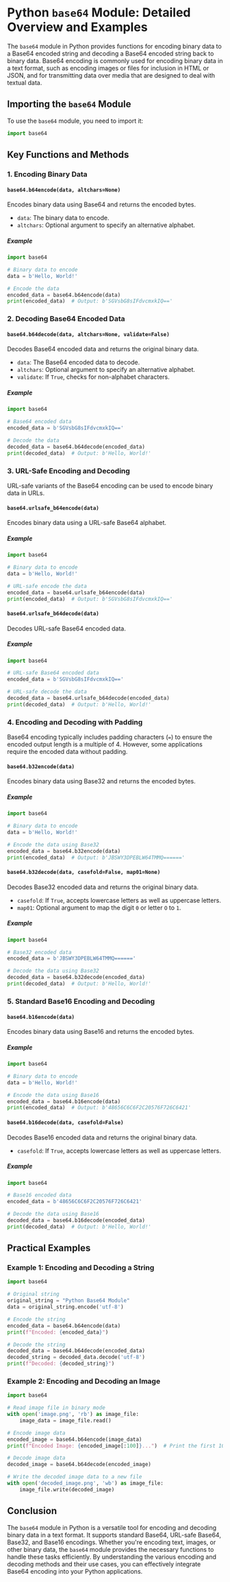# Python `base64` Module: Detailed Overview and Examples

The `base64` module in Python provides functions for encoding binary data to a Base64 encoded string and decoding a Base64 encoded string back to binary data. Base64 encoding is commonly used for encoding binary data in a text format, such as encoding images or files for inclusion in HTML or JSON, and for transmitting data over media that are designed to deal with textual data.

## Importing the `base64` Module

To use the `base64` module, you need to import it:

```python
import base64
```

## Key Functions and Methods

### 1. Encoding Binary Data

#### `base64.b64encode(data, altchars=None)`

Encodes binary data using Base64 and returns the encoded bytes.

- `data`: The binary data to encode.
- `altchars`: Optional argument to specify an alternative alphabet.

##### Example

```python
import base64

# Binary data to encode
data = b'Hello, World!'

# Encode the data
encoded_data = base64.b64encode(data)
print(encoded_data)  # Output: b'SGVsbG8sIFdvcmxkIQ=='
```

### 2. Decoding Base64 Encoded Data

#### `base64.b64decode(data, altchars=None, validate=False)`

Decodes Base64 encoded data and returns the original binary data.

- `data`: The Base64 encoded data to decode.
- `altchars`: Optional argument to specify an alternative alphabet.
- `validate`: If `True`, checks for non-alphabet characters.

##### Example

```python
import base64

# Base64 encoded data
encoded_data = b'SGVsbG8sIFdvcmxkIQ=='

# Decode the data
decoded_data = base64.b64decode(encoded_data)
print(decoded_data)  # Output: b'Hello, World!'
```

### 3. URL-Safe Encoding and Decoding

URL-safe variants of the Base64 encoding can be used to encode binary data in URLs.

#### `base64.urlsafe_b64encode(data)`

Encodes binary data using a URL-safe Base64 alphabet.

##### Example

```python
import base64

# Binary data to encode
data = b'Hello, World!'

# URL-safe encode the data
encoded_data = base64.urlsafe_b64encode(data)
print(encoded_data)  # Output: b'SGVsbG8sIFdvcmxkIQ=='
```

#### `base64.urlsafe_b64decode(data)`

Decodes URL-safe Base64 encoded data.

##### Example

```python
import base64

# URL-safe Base64 encoded data
encoded_data = b'SGVsbG8sIFdvcmxkIQ=='

# URL-safe decode the data
decoded_data = base64.urlsafe_b64decode(encoded_data)
print(decoded_data)  # Output: b'Hello, World!'
```

### 4. Encoding and Decoding with Padding

Base64 encoding typically includes padding characters (`=`) to ensure the encoded output length is a multiple of 4. However, some applications require the encoded data without padding.

#### `base64.b32encode(data)`

Encodes binary data using Base32 and returns the encoded bytes.

##### Example

```python
import base64

# Binary data to encode
data = b'Hello, World!'

# Encode the data using Base32
encoded_data = base64.b32encode(data)
print(encoded_data)  # Output: b'JBSWY3DPEBLW64TMMQ======'
```

#### `base64.b32decode(data, casefold=False, map01=None)`

Decodes Base32 encoded data and returns the original binary data.

- `casefold`: If `True`, accepts lowercase letters as well as uppercase letters.
- `map01`: Optional argument to map the digit `0` or letter `O` to `1`.

##### Example

```python
import base64

# Base32 encoded data
encoded_data = b'JBSWY3DPEBLW64TMMQ======'

# Decode the data using Base32
decoded_data = base64.b32decode(encoded_data)
print(decoded_data)  # Output: b'Hello, World!'
```

### 5. Standard Base16 Encoding and Decoding

#### `base64.b16encode(data)`

Encodes binary data using Base16 and returns the encoded bytes.

##### Example

```python
import base64

# Binary data to encode
data = b'Hello, World!'

# Encode the data using Base16
encoded_data = base64.b16encode(data)
print(encoded_data)  # Output: b'48656C6C6F2C20576F726C6421'
```

#### `base64.b16decode(data, casefold=False)`

Decodes Base16 encoded data and returns the original binary data.

- `casefold`: If `True`, accepts lowercase letters as well as uppercase letters.

##### Example

```python
import base64

# Base16 encoded data
encoded_data = b'48656C6C6F2C20576F726C6421'

# Decode the data using Base16
decoded_data = base64.b16decode(encoded_data)
print(decoded_data)  # Output: b'Hello, World!'
```

## Practical Examples

### Example 1: Encoding and Decoding a String

```python
import base64

# Original string
original_string = "Python Base64 Module"
data = original_string.encode('utf-8')

# Encode the string
encoded_data = base64.b64encode(data)
print(f"Encoded: {encoded_data}")

# Decode the string
decoded_data = base64.b64decode(encoded_data)
decoded_string = decoded_data.decode('utf-8')
print(f"Decoded: {decoded_string}")
```

### Example 2: Encoding and Decoding an Image

```python
import base64

# Read image file in binary mode
with open('image.png', 'rb') as image_file:
    image_data = image_file.read()

# Encode image data
encoded_image = base64.b64encode(image_data)
print(f"Encoded Image: {encoded_image[:100]}...")  # Print the first 100 characters

# Decode image data
decoded_image = base64.b64decode(encoded_image)

# Write the decoded image data to a new file
with open('decoded_image.png', 'wb') as image_file:
    image_file.write(decoded_image)
```

## Conclusion

The `base64` module in Python is a versatile tool for encoding and decoding binary data in a text format. It supports standard Base64, URL-safe Base64, Base32, and Base16 encodings. Whether you're encoding text, images, or other binary data, the `base64` module provides the necessary functions to handle these tasks efficiently. By understanding the various encoding and decoding methods and their use cases, you can effectively integrate Base64 encoding into your Python applications.